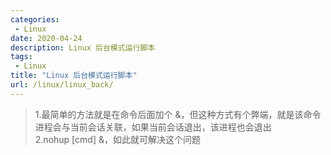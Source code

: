 ```yaml
---
categories:
 - Linux
date: 2020-04-24
description: Linux 后台模式运行脚本
tags:
 - Linux
title: "Linux 后台模式运行脚本"
url: /linux/linux_back/
---
```


> 1.最简单的方法就是在命令后面加个 &，但这种方式有个弊端，就是该命令进程会与当前会话关联，如果当前会话退出，该进程也会退出  
> 2.nohup [cmd] &，如此就可解决这个问题

